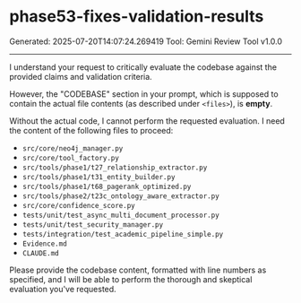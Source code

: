 # phase53-fixes-validation-results
Generated: 2025-07-20T14:07:24.269419
Tool: Gemini Review Tool v1.0.0

---

I understand your request to critically evaluate the codebase against the provided claims and validation criteria.

However, the "CODEBASE" section in your prompt, which is supposed to contain the actual file contents (as described under `<files>`), is **empty**.

Without the actual code, I cannot perform the requested evaluation. I need the content of the following files to proceed:

*   `src/core/neo4j_manager.py`
*   `src/core/tool_factory.py`
*   `src/tools/phase1/t27_relationship_extractor.py`
*   `src/tools/phase1/t31_entity_builder.py`
*   `src/tools/phase1/t68_pagerank_optimized.py`
*   `src/tools/phase2/t23c_ontology_aware_extractor.py`
*   `src/core/confidence_score.py`
*   `tests/unit/test_async_multi_document_processor.py`
*   `tests/unit/test_security_manager.py`
*   `tests/integration/test_academic_pipeline_simple.py`
*   `Evidence.md`
*   `CLAUDE.md`

Please provide the codebase content, formatted with line numbers as specified, and I will be able to perform the thorough and skeptical evaluation you've requested.